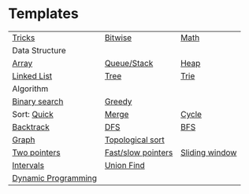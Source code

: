# Templates


|     |     |     |
| --- | --- | --- |
| [Tricks][] | [Bitwise][] | [Math][] |
| Data Structure |
| [Array](./array_string/template.md) | [Queue/Stack](./queue_stack/template.md) | [Heap](./heap/template.md) |
| [Linked List](./linked_list/template.md) | [Tree](./tree/template.md) | [Trie](./trie/template.md) |
| Algorithm |
| [Binary search](./binary_search/template.md)| [Greedy](./greedy/template.md) |
| Sort: [Quick](./sort/quick_sort.py) | [Merge](./sort/merge_sort_array.py) | [Cycle](./cycle_sort/summary.md) |
| [Backtrack](./backtrack/template.md) | [DFS](./dfs_bfs/template_dfs.md) | [BFS](./dfs_bfs/template_bfs.md) |
| [Graph](./graph/template.md) | [Topological sort](./topological_sort/template.md) | 
| [Two pointers](./two_pointers/template.md) | [Fast/slow pointers](./fast_slow_pointers/template.md) | [Sliding window](./sliding_window/template.md) |
| [Intervals](./intervals/template.md) | [Union Find](./union_find/template.md) | 
| [Dynamic Programming](./dynamic_prog/template.md) |
[](.//template.md)

[Tricks]: ./tricks.md
[Bitwise]: ./bitwise/template.md
[Math]: ./math/template.md
